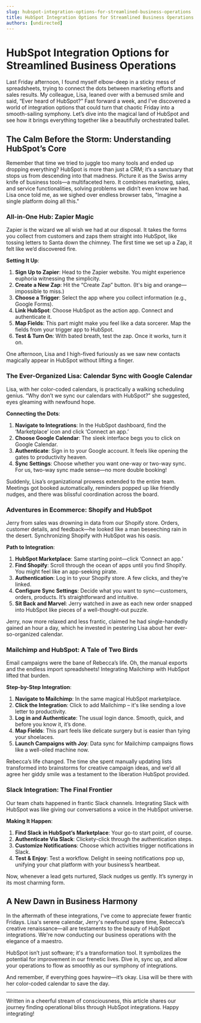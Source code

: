 ```yaml
---
slug: hubspot-integration-options-for-streamlined-business-operations
title: HubSpot Integration Options for Streamlined Business Operations
authors: [undirected]
---
```


# HubSpot Integration Options for Streamlined Business Operations

Last Friday afternoon, I found myself elbow-deep in a sticky mess of spreadsheets, trying to connect the dots between marketing efforts and sales results. My colleague, Lisa, leaned over with a bemused smile and said, “Ever heard of HubSpot?” Fast forward a week, and I've discovered a world of integration options that could turn that chaotic Friday into a smooth-sailing symphony. Let’s dive into the magical land of HubSpot and see how it brings everything together like a beautifully orchestrated ballet. 

## The Calm Before the Storm: Understanding HubSpot’s Core

Remember that time we tried to juggle too many tools and ended up dropping everything? HubSpot is more than just a CRM; it’s a sanctuary that stops us from descending into that madness. Picture it as the Swiss army knife of business tools—a multifaceted hero. It combines marketing, sales, and service functionalities, solving problems we didn’t even know we had. Lisa once told me, as we sighed over endless browser tabs, "Imagine a single platform doing all this."

### All-in-One Hub: Zapier Magic

Zapier is the wizard we all wish we had at our disposal. It takes the forms you collect from customers and zaps them straight into HubSpot, like tossing letters to Santa down the chimney. The first time we set up a Zap, it felt like we’d discovered fire.

**Setting It Up**:
1. **Sign Up to Zapier**: Head to the Zapier website. You might experience euphoria witnessing the simplicity.
2. **Create a New Zap**: Hit the “Create Zap” button. (It's big and orange—impossible to miss.)
3. **Choose a Trigger**: Select the app where you collect information (e.g., Google Forms).
4. **Link HubSpot**: Choose HubSpot as the action app. Connect and authenticate it.
5. **Map Fields**: This part might make you feel like a data sorcerer. Map the fields from your trigger app to HubSpot.
6. **Test & Turn On**: With bated breath, test the zap. Once it works, turn it on.

One afternoon, Lisa and I high-fived furiously as we saw new contacts magically appear in HubSpot without lifting a finger.

### The Ever-Organized Lisa: Calendar Sync with Google Calendar

Lisa, with her color-coded calendars, is practically a walking scheduling genius. “Why don’t we sync our calendars with HubSpot?” she suggested, eyes gleaming with newfound hope.

**Connecting the Dots**:
1. **Navigate to Integrations**: In the HubSpot dashboard, find the ‘Marketplace’ icon and click ‘Connect an app.’
2. **Choose Google Calendar**: The sleek interface begs you to click on Google Calendar.
3. **Authenticate**: Sign in to your Google account. It feels like opening the gates to productivity heaven.
4. **Sync Settings**: Choose whether you want one-way or two-way sync. For us, two-way sync made sense—no more double booking!

Suddenly, Lisa’s organizational prowess extended to the entire team. Meetings got booked automatically, reminders popped up like friendly nudges, and there was blissful coordination across the board.

### Adventures in Ecommerce: Shopify and HubSpot

Jerry from sales was drowning in data from our Shopify store. Orders, customer details, and feedback—he looked like a man beseeching rain in the desert. Synchronizing Shopify with HubSpot was his oasis.

**Path to Integration**:
1. **HubSpot Marketplace**: Same starting point—click ‘Connect an app.’
2. **Find Shopify**: Scroll through the ocean of apps until you find Shopify. You might feel like an app-seeking pirate.
3. **Authentication**: Log in to your Shopify store. A few clicks, and they’re linked.
4. **Configure Sync Settings**: Decide what you want to sync—customers, orders, products. It’s straightforward and intuitive.
5. **Sit Back and Marvel**: Jerry watched in awe as each new order snapped into HubSpot like pieces of a well-thought-out puzzle.

Jerry, now more relaxed and less frantic, claimed he had single-handedly gained an hour a day, which he invested in pestering Lisa about her ever-so-organized calendar.

### Mailchimp and HubSpot: A Tale of Two Birds

Email campaigns were the bane of Rebecca’s life. Oh, the manual exports and the endless import spreadsheets! Integrating Mailchimp with HubSpot lifted that burden.

**Step-by-Step Integration**:
1. **Navigate to Mailchimp**: In the same magical HubSpot marketplace.
2. **Click the Integration**: Click to add Mailchimp – it's like sending a love letter to productivity.
3. **Log in and Authenticate**: The usual login dance. Smooth, quick, and before you know it, it’s done.
4. **Map Fields**: This part feels like delicate surgery but is easier than tying your shoelaces.
5. **Launch Campaigns with Joy**: Data sync for Mailchimp campaigns flows like a well-oiled machine now.

Rebecca’s life changed. The time she spent manually updating lists transformed into brainstorms for creative campaign ideas, and we'd all agree her giddy smile was a testament to the liberation HubSpot provided.

### Slack Integration: The Final Frontier

Our team chats happened in frantic Slack channels. Integrating Slack with HubSpot was like giving our conversations a voice in the HubSpot universe.

**Making It Happen**:
1. **Find Slack in HubSpot’s Marketplace**: Your go-to start point, of course.
2. **Authenticate Via Slack**: Clickety-click through the authentication steps.
3. **Customize Notifications**: Choose which activities trigger notifications in Slack.
4. **Test & Enjoy**: Test a workflow. Delight in seeing notifications pop up, unifying your chat platform with your business’s heartbeat.

Now, whenever a lead gets nurtured, Slack nudges us gently. It’s synergy in its most charming form.

## A New Dawn in Business Harmony

In the aftermath of these integrations, I've come to appreciate fewer frantic Fridays. Lisa's serene calendar, Jerry's newfound spare time, Rebecca’s creative renaissance—all are testaments to the beauty of HubSpot integrations. We're now conducting our business operations with the elegance of a maestro.

HubSpot isn’t just software; it's a transformation tool. It symbolizes the potential for improvement in our frenetic lives. Dive in, sync up, and allow your operations to flow as smoothly as our symphony of integrations. 

And remember, if everything goes haywire—it’s okay. Lisa will be there with her color-coded calendar to save the day.

---
Written in a cheerful stream of consciousness, this article shares our journey finding operational bliss through HubSpot integrations. Happy integrating!